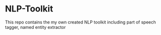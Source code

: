 # NLP-Toolkit
This repo contains the my own created NLP toolkit including part of speech tagger, named entity extractor
